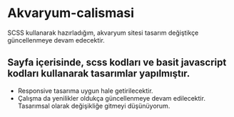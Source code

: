 # Akvaryum-calismasi
SCSS kullanarak hazırladığım, akvaryum sitesi tasarım değiştikçe güncellenmeye devam edecektir.

## Sayfa içerisinde, scss kodları ve basit javascript kodları kullanarak tasarımlar yapılmıştır. 
- Responsive tasarıma uygun hale getirilecektir. 
- Çalışma da yenilikler oldukça güncellenmeye devam edilecektir. Tasarımsal olarak değişikliğe gitmeyi düşünüyorum.

